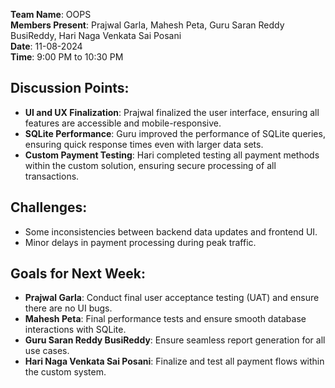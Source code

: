 **Team Name**: OOPS  
**Members Present**: Prajwal Garla, Mahesh Peta, Guru Saran Reddy BusiReddy, Hari Naga Venkata Sai Posani  
**Date**: 11-08-2024  
**Time**: 9:00 PM to 10:30 PM  

## Discussion Points:  
- **UI and UX Finalization**: Prajwal finalized the user interface, ensuring all features are accessible and mobile-responsive.  
- **SQLite Performance**: Guru improved the performance of SQLite queries, ensuring quick response times even with larger data sets.  
- **Custom Payment Testing**: Hari completed testing all payment methods within the custom solution, ensuring secure processing of all transactions.  

## Challenges:  
- Some inconsistencies between backend data updates and frontend UI.  
- Minor delays in payment processing during peak traffic.  

## Goals for Next Week:  
- **Prajwal Garla**: Conduct final user acceptance testing (UAT) and ensure there are no UI bugs.  
- **Mahesh Peta**: Final performance tests and ensure smooth database interactions with SQLite.  
- **Guru Saran Reddy BusiReddy**: Ensure seamless report generation for all use cases.  
- **Hari Naga Venkata Sai Posani**: Finalize and test all payment flows within the custom system.
